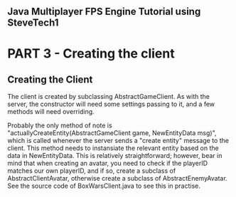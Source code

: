 ## Java Multiplayer FPS Engine Tutorial using SteveTech1

# PART 3 - Creating the client

## Creating the Client
The client is created by subclassing AbstractGameClient.  As with the server, the constructor will need some settings passing to it, and a few methods will need overriding.

Probably the only method of note is "actuallyCreateEntity(AbstractGameClient game, NewEntityData msg)", which is called whenever the server sends a "create entity" message to the client.  This method needs to instansiate the relevant entity based on the data in NewEntityData.  This is relatively straightforward; however, bear in mind that when creating an avatar, you need to check if the playerID matches our own playerID, and if so, create a subclass of AbstractClientAvatar, otherwise create a subclass of AbstractEnemyAvatar.  See the source code of BoxWarsClient.java to see this in practise.

